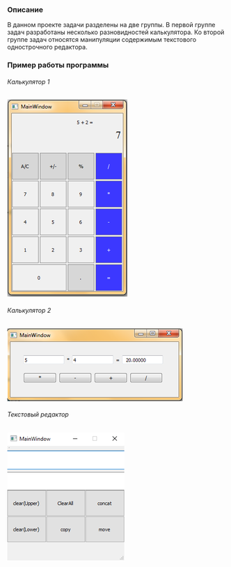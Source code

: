 ### Описание

В данном проекте задачи разделены на две группы. В первой группе задач разработаны несколько разновидностей калькулятора. Ко второй группе задач относятся манипуляции содержимым текстового однострочного редактора.

### Пример работы программы

###### Калькулятор 1

![](/Images/Calc1.png)

###### Калькулятор 2

![](/Images/Calc2.png)

###### Текстовый редактор

![](/Images/TextEditor.png)

